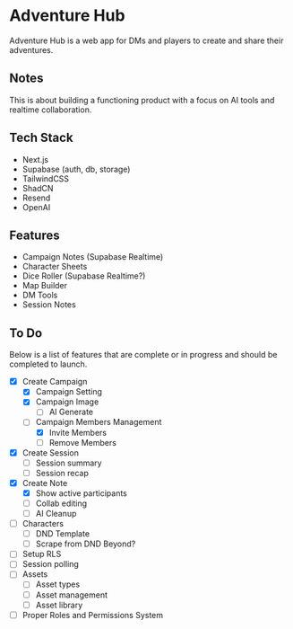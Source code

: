 # Adventure Hub

Adventure Hub is a web app for DMs and players to create and share their adventures.

## Notes

This is about building a functioning product with a focus on AI tools and realtime collaboration.

## Tech Stack

- Next.js
- Supabase (auth, db, storage)
- TailwindCSS
- ShadCN
- Resend
- OpenAI

## Features

- Campaign Notes (Supabase Realtime)
- Character Sheets
- Dice Roller (Supabase Realtime?)
- Map Builder
- DM Tools
- Session Notes

## To Do

Below is a list of features that are complete or in progress and should be completed to launch.

- [x] Create Campaign
  - [x] Campaign Setting
  - [x] Campaign Image
    - [ ] AI Generate
  - [ ] Campaign Members Management
    - [x] Invite Members
    - [ ] Remove Members
- [x] Create Session
  - [ ] Session summary
  - [ ] Session recap
- [x] Create Note
  - [x] Show active participants
  - [ ] Collab editing
  - [ ] AI Cleanup
- [ ] Characters
  - [ ] DND Template
  - [ ] Scrape from DND Beyond?
- [ ] Setup RLS
- [ ] Session polling
- [ ] Assets
  - [ ] Asset types
  - [ ] Asset management
  - [ ] Asset library
- [ ] Proper Roles and Permissions System